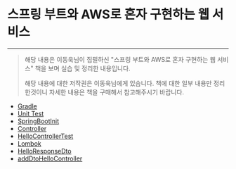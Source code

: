 # 스프링 부트와 AWS로 혼자 구현하는 웹 서비스
---

>해당 내용은 이동욱님이 집필하신 "스프링 부트와 AWS로 혼자 구현하는 웹 서비스" 책을 보며 실습 및 정리한 내용입니다.
>
>해당 내용에 대한 저작권은 이동욱님에게 있습니다. 책에 대한 일부 내용만 정리한것이니 자세한 내용은 책을 구매해서 참고해주시기 바랍니다.

- [Gradle](./StudyLog/1-Gradle.md)
- [Unit Test](StudyLog/2-UnitTest.md)
- [SpringBootInit](./StudyLog/3-SpringBootInit.md)
- [Controller](./StudyLog/4-Controller.md)
- [HelloControllerTest](./StudyLog/5-HelloControllerTest.md)
- [Lombok](./StudyLog/6-Lombok.md)
- [HelloResponseDto](./StudyLog/7-HelloResponseDto.md)
- [addDtoHelloController](./StudyLog/8-addDtoHelloController.md)